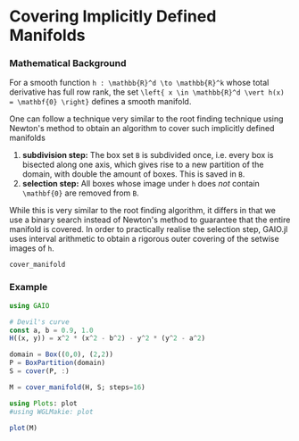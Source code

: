 # Covering Implicitly Defined Manifolds

### Mathematical Background

For a smooth function ``h : \mathbb{R}^d \to \mathbb{R}^k`` whose total derivative has full row rank, the set ``\left{ x \in \mathbb{R}^d \vert h(x) = \mathbf{0} \right}`` defines a smooth manifold. 

One can follow a technique very similar to the root finding technique using Newton's method to obtain an algorithm to cover such implicitly defined manifolds
1. **subdivision step:** The box set `B` is subdivided once, i.e. every box is bisected along one axis, which gives rise to a new partition of the domain, with double the amount of boxes. This is saved in `B`. 
2. **selection step:** All boxes whose image under `h` does _not_ contain ``\mathbf{0}`` are removed from `B`. 

While this is very similar to the root finding algorithm, it differs in that we use a binary search instead of Newton's method to guarantee that the entire manifold is covered. In order to practically realise the selection step, GAIO.jl uses interval arithmetic to obtain a rigorous outer covering of the setwise images of ``h``. 

```@docs
cover_manifold
```

### Example

```julia
using GAIO

# Devil's curve
const a, b = 0.9, 1.0
H((x, y)) = x^2 * (x^2 - b^2) - y^2 * (y^2 - a^2)

domain = Box((0,0), (2,2))
P = BoxPartition(domain)
S = cover(P, :)

M = cover_manifold(H, S; steps=16)

using Plots: plot
#using WGLMakie: plot

plot(M)
```

